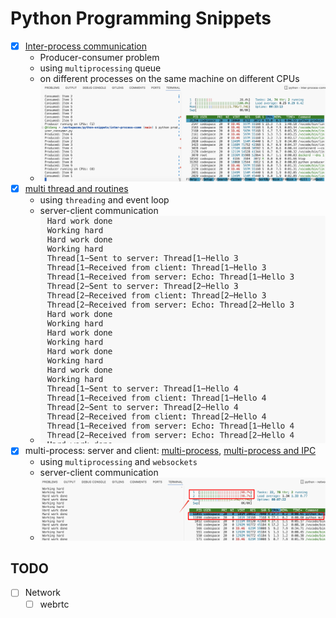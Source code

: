 # Python Programming Snippets


- [x] [Inter-process communication](inter-process-comm/producer_consumer.py)
  * Producer-consumer problem
  * using `multiprocessing` queue
  * on different processes on the same machine on different CPUs
  * ![CPU Utilization rate](./assets/readme/ipc.png)
- [x] [multi thread and routines](./concurrency/routines.py)
  * using `threading` and event loop
  * server-client communication
  * ![running log](./assets/readme/routines.png)
- [x] multi-process: server and client: [multi-process](./network/multiproc.py), [multi-process and IPC](./network/multiproc-sep-worker.py)
  * using `multiprocessing` and `websockets`
  * server-client communication
  * ![two processes are running on different cores](./assets/readme/multi-process.png)
## TODO
- [ ] Network
  - [ ] webrtc